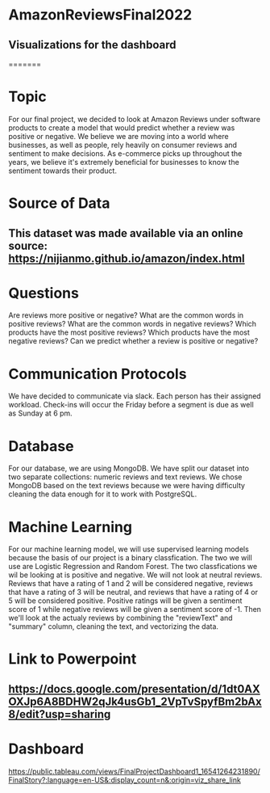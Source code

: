 # AmazonReviewsFinal2022

## Visualizations for the dashboard
=======

# Topic

For our final project, we decided to look at Amazon Reviews under software products to create a model that would predict whether a review was positive or negative. We believe we are moving  into a world where businesses, as well as people, rely heavily on consumer reviews and sentiment to make decisions. As e-commerce picks up throughout the years, we believe it's extremely beneficial for businesses to know the sentiment towards their product. 

# Source of Data

## This dataset was made available via an online source: https://nijianmo.github.io/amazon/index.html

# Questions

Are reviews more positive or negative?
What are the common words in positive reviews?
What are the common words in negative reviews?
Which products have the most positive reviews?
Which products have the most negative reviews?
Can we predict whether a review is positive or negative? 


# Communication Protocols

We have decided to communicate via slack. Each person has their assigned workload. Check-ins will occur the Friday before a segment is due as well as Sunday at 6 pm. 

# Database

For our database, we are using MongoDB.  We have split our dataset into two separate collections: numeric reviews and text reviews.  We chose MongoDB based on the text reviews because we were having difficulty cleaning the data enough for it to work with PostgreSQL.

# Machine Learning

For our machine learning model, we will use supervised learning models because the basis of our project is a binary classfication. The two we will use are Logistic Regression and Random Forest. The two classfications we wil be looking at is positive and negative. We will not look at neutral reviews. Reviews that have a rating of 1 and 2 will be considered negative, reviews that have a rating of 3 will be neutral, and reviews that have a rating of 4 or 5 will be considered positive. Positive ratings will be given a sentiment score of 1 while negative reviews will be given a sentiment score of -1. Then we'll look at the actualy reviews by combining the "reviewText" and "summary" column, cleaning the text, and vectorizing the data. 

# Link to Powerpoint

## https://docs.google.com/presentation/d/1dt0AXOXJp6A8BDHW2qJk4usGb1_2VpTvSpyfBm2bAx8/edit?usp=sharing

# Dashboard 
https://public.tableau.com/views/FinalProjectDashboard1_16541264231890/FinalStory?:language=en-US&:display_count=n&:origin=viz_share_link

